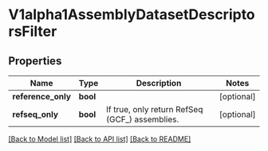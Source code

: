 # V1alpha1AssemblyDatasetDescriptorsFilter

## Properties
Name | Type | Description | Notes
------------ | ------------- | ------------- | -------------
**reference_only** | **bool** |  | [optional] 
**refseq_only** | **bool** | If true, only return RefSeq (GCF_) assemblies. | [optional] 

[[Back to Model list]](../README.md#documentation-for-models) [[Back to API list]](../README.md#documentation-for-api-endpoints) [[Back to README]](../README.md)


